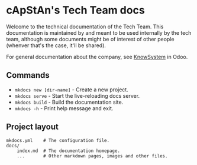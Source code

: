 # cApStAn's Tech Team docs

Welcome to the technical documentation of the Tech Team. This documentation is maintained by and meant to be used internally by the tech team, although some documents might be of interest of other people (whenver that's the case, it'll be shared).

For general documentation about the company, see [KnowSystem](#) in Odoo.

## Commands

* `mkdocs new [dir-name]` - Create a new project.
* `mkdocs serve` - Start the live-reloading docs server.
* `mkdocs build` - Build the documentation site.
* `mkdocs -h` - Print help message and exit.

## Project layout

    mkdocs.yml    # The configuration file.
    docs/
        index.md  # The documentation homepage.
        ...       # Other markdown pages, images and other files.
